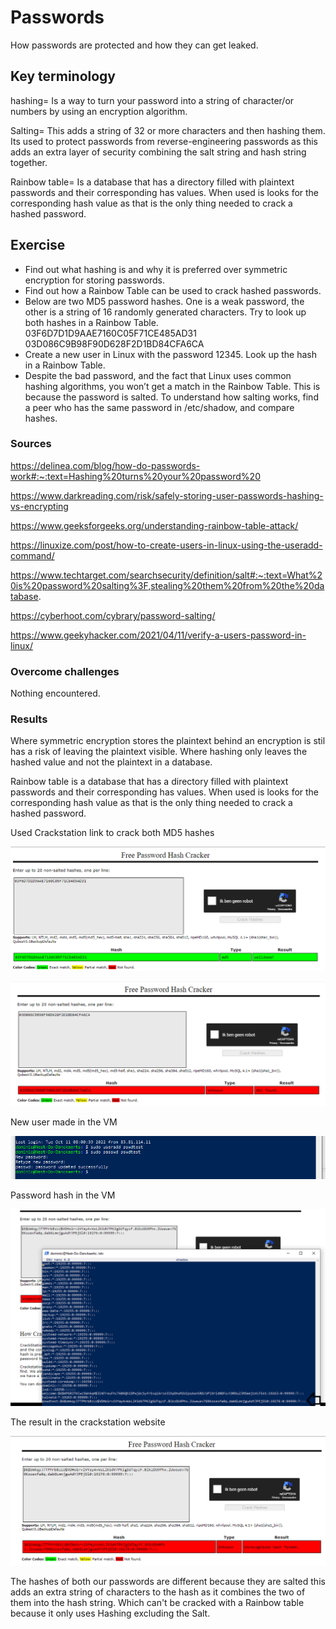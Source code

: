 # Passwords
How passwords are protected and how they can get leaked.

## Key terminology
hashing= Is a way to turn your password into a string of character/or numbers by using an encryption algorithm.

Salting= This adds a string of 32 or more characters and then hashing them. Its used to protect passwords from reverse-engineering passwords as this adds an extra layer of security combining the salt string and hash string together.

Rainbow table= Is a database that has a directory filled with plaintext passwords and their corresponding has values. When used is looks for the corresponding hash value as that is the only thing needed to crack a hashed password.

## Exercise
- Find out what hashing is and why it is preferred over symmetric encryption for storing passwords.
- Find out how a Rainbow Table can be used to crack hashed passwords.
- Below are two MD5 password hashes. One is a weak password, the other is a string of 16 randomly generated characters. Try to look up both hashes in a Rainbow Table.
03F6D7D1D9AAE7160C05F71CE485AD31
03D086C9B98F90D628F2D1BD84CFA6CA
- Create a new user in Linux with the password 12345. Look up the hash in a Rainbow Table.
- Despite the bad password, and the fact that Linux uses common hashing algorithms, you won’t get a match in the Rainbow Table. This is because the password is salted. To understand how salting works, find a peer who has the same password in /etc/shadow, and compare hashes.


### Sources
https://delinea.com/blog/how-do-passwords-work#:~:text=Hashing%20turns%20your%20password%20

https://www.darkreading.com/risk/safely-storing-user-passwords-hashing-vs-encrypting

https://www.geeksforgeeks.org/understanding-rainbow-table-attack/

https://linuxize.com/post/how-to-create-users-in-linux-using-the-useradd-command/

https://www.techtarget.com/searchsecurity/definition/salt#:~:text=What%20is%20password%20salting%3F,stealing%20them%20from%20the%20database.

https://cyberhoot.com/cybrary/password-salting/

https://www.geekyhacker.com/2021/04/11/verify-a-users-password-in-linux/

### Overcome challenges
Nothing encountered.

### Results
Where symmetric encryption stores the plaintext behind an encryption is stil has a risk of leaving the plaintext visible. Where hashing only leaves the hashed value and not the plaintext in a database.

Rainbow table is a database that has a directory filled with plaintext passwords and their corresponding has values. When used is looks for the corresponding hash value as that is the only thing needed to crack a hashed password.

Used Crackstation link to crack both MD5 hashes

![alt text](https://github.com/Techgrounds-Cloud-9/cloud-9-Ephraim52/blob/734af4778e5da6e3f3129433c6a29e46f0ba0c1b/00_includes/week%203/assignment%205/Sec-07_md5password_decrypted.png)

![alt text](https://github.com/Techgrounds-Cloud-9/cloud-9-Ephraim52/blob/734af4778e5da6e3f3129433c6a29e46f0ba0c1b/00_includes/week%203/assignment%205/Sec-07_md5password_decryption_failed.png)

New user made in the VM

![alt text](https://github.com/Techgrounds-Cloud-9/cloud-9-Ephraim52/blob/734af4778e5da6e3f3129433c6a29e46f0ba0c1b/00_includes/week%203/assignment%205/Sec-07_newuser_passwd.png)

Password hash in the VM

![alt text](https://github.com/Techgrounds-Cloud-9/cloud-9-Ephraim52/blob/734af4778e5da6e3f3129433c6a29e46f0ba0c1b/00_includes/week%203/assignment%205/Sec-07_passwd_hash.png)

The result in the crackstation website

![alt text](https://github.com/Techgrounds-Cloud-9/cloud-9-Ephraim52/blob/734af4778e5da6e3f3129433c6a29e46f0ba0c1b/00_includes/week%203/assignment%205/Sec-07_unrecognized_hash.png)

The hashes of both our passwords are different because they are salted this adds an extra string of characters to the hash as it combines the two of them into the hash string. Which can't be cracked with a Rainbow table because it only uses Hashing excluding the Salt.
